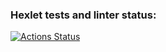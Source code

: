 ### Hexlet tests and linter status:
[![Actions Status](https://github.com/Konst-Pav/python-project-83/workflows/hexlet-check/badge.svg)](https://github.com/Konst-Pav/python-project-83/actions)